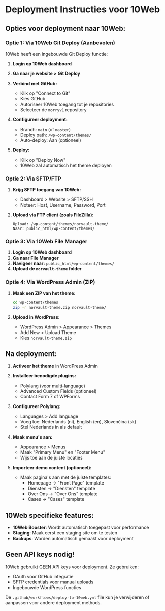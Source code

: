 # Deployment Instructies voor 10Web

## Opties voor deployment naar 10Web:

### Optie 1: Via 10Web Git Deploy (Aanbevolen)
10Web heeft een ingebouwde Git Deploy functie:

1. **Login op 10Web dashboard**
2. **Ga naar je website > Git Deploy**
3. **Verbind met GitHub:**
   - Klik op "Connect to Git"
   - Kies GitHub
   - Autoriseer 10Web toegang tot je repositories
   - Selecteer de `morryv1` repository

4. **Configureer deployment:**
   - Branch: `main` (of `master`)
   - Deploy path: `/wp-content/themes/`
   - Auto-deploy: Aan (optioneel)

5. **Deploy:**
   - Klik op "Deploy Now"
   - 10Web zal automatisch het theme deployen

### Optie 2: Via SFTP/FTP

1. **Krijg SFTP toegang van 10Web:**
   - Dashboard > Website > SFTP/SSH
   - Noteer: Host, Username, Password, Port

2. **Upload via FTP client (zoals FileZilla):**
   ```
   Upload: /wp-content/themes/norvault-theme/
   Naar: public_html/wp-content/themes/
   ```

### Optie 3: Via 10Web File Manager

1. **Login op 10Web dashboard**
2. **Ga naar File Manager**
3. **Navigeer naar:** `public_html/wp-content/themes/`
4. **Upload de `norvault-theme` folder**

### Optie 4: Via WordPress Admin (ZIP)

1. **Maak een ZIP van het theme:**
   ```bash
   cd wp-content/themes
   zip -r norvault-theme.zip norvault-theme/
   ```

2. **Upload in WordPress:**
   - WordPress Admin > Appearance > Themes
   - Add New > Upload Theme
   - Kies `norvault-theme.zip`

## Na deployment:

1. **Activeer het theme** in WordPress Admin

2. **Installeer benodigde plugins:**
   - Polylang (voor multi-language)
   - Advanced Custom Fields (optioneel)
   - Contact Form 7 of WPForms

3. **Configureer Polylang:**
   - Languages > Add language
   - Voeg toe: Nederlands (nl), English (en), Slovenčina (sk)
   - Stel Nederlands in als default

4. **Maak menu's aan:**
   - Appearance > Menus
   - Maak "Primary Menu" en "Footer Menu"
   - Wijs toe aan de juiste locaties

5. **Importeer demo content (optioneel):**
   - Maak pagina's aan met de juiste templates:
     - Homepage → "Front Page" template
     - Diensten → "Diensten" template
     - Over Ons → "Over Ons" template
     - Cases → "Cases" template

## 10Web specifieke features:

- **10Web Booster**: Wordt automatisch toegepast voor performance
- **Staging**: Maak eerst een staging site om te testen
- **Backups**: Worden automatisch gemaakt voor deployment

## Geen API keys nodig!

10Web gebruikt GEEN API keys voor deployment. Ze gebruiken:
- OAuth voor GitHub integratie
- SFTP credentials voor manual uploads
- Ingebouwde WordPress functies

De `.github/workflows/deploy-to-10web.yml` file kun je verwijderen of aanpassen voor andere deployment methods.